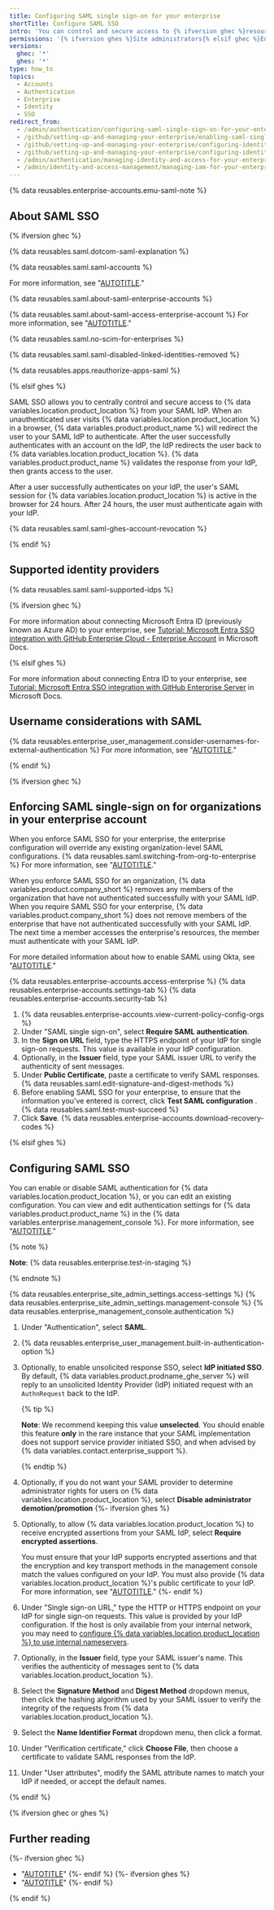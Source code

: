 ```yaml
---
title: Configuring SAML single sign-on for your enterprise
shortTitle: Configure SAML SSO
intro: 'You can control and secure access to {% ifversion ghec %}resources like repositories, issues, and pull requests within your enterprise''s organizations{% elsif ghes %}{% data variables.location.product_location %}{% elsif ghae %}your enterprise on {% data variables.product.prodname_ghe_managed %}{% endif %} by {% ifversion ghec %}enforcing{% elsif ghes %}configuring{% endif %} SAML single sign-on (SSO) through your identity provider (IdP).'
permissions: '{% ifversion ghes %}Site administrators{% elsif ghec %}Enterprise owners{% endif %} can configure SAML SSO for {% ifversion ghec %}an enterprise on {% data variables.product.product_name %}{% elsif ghes %}a {% data variables.product.product_name %} instance{% endif %}.'
versions:
  ghec: '*'
  ghes: '*'
type: how_to
topics:
  - Accounts
  - Authentication
  - Enterprise
  - Identity
  - SSO
redirect_from:
  - /admin/authentication/configuring-saml-single-sign-on-for-your-enterprise
  - /github/setting-up-and-managing-your-enterprise/enabling-saml-single-sign-on-for-organizations-in-your-enterprise-account
  - /github/setting-up-and-managing-your-enterprise/configuring-identity-and-access-management-for-your-enterprise-account/enabling-saml-single-sign-on-for-organizations-in-your-enterprise-account
  - /github/setting-up-and-managing-your-enterprise/configuring-identity-and-access-management-for-your-enterprise-account/enforcing-saml-single-sign-on-for-organizations-in-your-enterprise-account
  - /admin/authentication/managing-identity-and-access-for-your-enterprise/configuring-saml-single-sign-on-for-your-enterprise
  - /admin/identity-and-access-management/managing-iam-for-your-enterprise/configuring-saml-single-sign-on-for-your-enterprise
---
```


{% data reusables.enterprise-accounts.emu-saml-note %}

## About SAML SSO

{% ifversion ghec %}

{% data reusables.saml.dotcom-saml-explanation %}

{% data reusables.saml.saml-accounts %}

For more information, see "[AUTOTITLE](/organizations/managing-saml-single-sign-on-for-your-organization/about-identity-and-access-management-with-saml-single-sign-on)."

{% data reusables.saml.about-saml-enterprise-accounts %}

{% data reusables.saml.about-saml-access-enterprise-account %} For more information, see "[AUTOTITLE](/admin/user-management/managing-users-in-your-enterprise/viewing-and-managing-a-users-saml-access-to-your-enterprise)."

{% data reusables.saml.no-scim-for-enterprises %}

{% data reusables.saml.saml-disabled-linked-identities-removed %}

{% data reusables.apps.reauthorize-apps-saml %}

{% elsif ghes %}

SAML SSO allows you to centrally control and secure access to {% data variables.location.product_location %} from your SAML IdP. When an unauthenticated user visits {% data variables.location.product_location %} in a browser, {% data variables.product.product_name %} will redirect the user to your SAML IdP to authenticate. After the user successfully authenticates with an account on the IdP, the IdP redirects the user back to {% data variables.location.product_location %}. {% data variables.product.product_name %} validates the response from your IdP, then grants access to the user.

After a user successfully authenticates on your IdP, the user's SAML session for {% data variables.location.product_location %} is active in the browser for 24 hours. After 24 hours, the user must authenticate again with your IdP.

{% data reusables.saml.saml-ghes-account-revocation %}

{% endif %}

## Supported identity providers

{% data reusables.saml.saml-supported-idps %}

{% ifversion ghec %}

For more information about connecting Microsoft Entra ID (previously known as Azure AD) to your enterprise, see [Tutorial: Microsoft Entra SSO integration with GitHub Enterprise Cloud - Enterprise Account](https://learn.microsoft.com/en-us/entra/identity/saas-apps/github-enterprise-cloud-enterprise-account-tutorial) in Microsoft Docs.

{% elsif ghes %}

For more information about connecting Entra ID to your enterprise, see [Tutorial: Microsoft Entra SSO integration with GitHub Enterprise Server](https://learn.microsoft.com/en-us/entra/identity/saas-apps/github-ae-tutorial) in Microsoft Docs.

## Username considerations with SAML

{% data reusables.enterprise_user_management.consider-usernames-for-external-authentication %} For more information, see "[AUTOTITLE](/admin/identity-and-access-management/managing-iam-for-your-enterprise/username-considerations-for-external-authentication)."

{% endif %}

{% ifversion ghec %}

## Enforcing SAML single-sign on for organizations in your enterprise account

When you enforce SAML SSO for your enterprise, the enterprise configuration will override any existing organization-level SAML configurations. {% data reusables.saml.switching-from-org-to-enterprise %} For more information, see "[AUTOTITLE](/admin/identity-and-access-management/using-saml-for-enterprise-iam/switching-your-saml-configuration-from-an-organization-to-an-enterprise-account)."

When you enforce SAML SSO for an organization, {% data variables.product.company_short %} removes any members of the organization that have not authenticated successfully with your SAML IdP. When you require SAML SSO for your enterprise, {% data variables.product.company_short %} does not remove members of the enterprise that have not authenticated successfully with your SAML IdP. The next time a member accesses the enterprise's resources, the member must authenticate with your SAML IdP.

For more detailed information about how to enable SAML using Okta, see "[AUTOTITLE](/admin/identity-and-access-management/using-saml-for-enterprise-iam/configuring-saml-single-sign-on-for-your-enterprise-using-okta)."

{% data reusables.enterprise-accounts.access-enterprise %}
{% data reusables.enterprise-accounts.settings-tab %}
{% data reusables.enterprise-accounts.security-tab %}
1. {% data reusables.enterprise-accounts.view-current-policy-config-orgs %}
1. Under "SAML single sign-on", select **Require SAML authentication**.
1. In the **Sign on URL** field, type the HTTPS endpoint of your IdP for single sign-on requests. This value is available in your IdP configuration.
1. Optionally, in the **Issuer** field, type your SAML issuer URL to verify the authenticity of sent messages.
1. Under **Public Certificate**, paste a certificate to verify SAML responses.
{% data reusables.saml.edit-signature-and-digest-methods %}
1. Before enabling SAML SSO for your enterprise, to ensure that the information you've entered is correct, click **Test SAML configuration** . {% data reusables.saml.test-must-succeed %}
1. Click **Save**.
{% data reusables.enterprise-accounts.download-recovery-codes %}

{% elsif ghes %}

## Configuring SAML SSO

You can enable or disable SAML authentication for {% data variables.location.product_location %}, or you can edit an existing configuration. You can view and edit authentication settings for {% data variables.product.product_name %} in the {% data variables.enterprise.management_console %}. For more information, see "[AUTOTITLE](/admin/configuration/administering-your-instance-from-the-management-console)."

{% note %}

**Note**: {% data reusables.enterprise.test-in-staging %}

{% endnote %}

{% data reusables.enterprise_site_admin_settings.access-settings %}
{% data reusables.enterprise_site_admin_settings.management-console %}
{% data reusables.enterprise_management_console.authentication %}
1. Under "Authentication", select **SAML**.
1. {% data reusables.enterprise_user_management.built-in-authentication-option %}
1. Optionally, to enable unsolicited response SSO, select **IdP initiated SSO**. By default, {% data variables.product.prodname_ghe_server %} will reply to an unsolicited Identity Provider (IdP) initiated request with an `AuthnRequest` back to the IdP.

   {% tip %}

   **Note**: We recommend keeping this value **unselected**. You should enable this feature **only** in the rare instance that your SAML implementation does not support service provider initiated SSO, and when advised by {% data variables.contact.enterprise_support %}.

   {% endtip %}

1. Optionally, if you do not want your SAML provider to determine administrator rights for users on {% data variables.location.product_location %}, select **Disable administrator demotion/promotion**
{%- ifversion ghes %}
1. Optionally, to allow {% data variables.location.product_location %} to receive encrypted assertions from your SAML IdP, select **Require encrypted assertions**.

   You must ensure that your IdP supports encrypted assertions and that the encryption and key transport methods in the management console match the values configured on your IdP. You must also provide {% data variables.location.product_location %}'s public certificate to your IdP. For more information, see "[AUTOTITLE](/admin/identity-and-access-management/using-saml-for-enterprise-iam/enabling-encrypted-assertions)."
{%- endif %}
1. Under "Single sign-on URL," type the HTTP or HTTPS endpoint on your IdP for single sign-on requests. This value is provided by your IdP configuration. If the host is only available from your internal network, you may need to [configure {% data variables.location.product_location %} to use internal nameservers](/admin/configuration/configuring-network-settings/configuring-dns-nameservers).
1. Optionally, in the **Issuer** field, type your SAML issuer's name. This verifies the authenticity of messages sent to {% data variables.location.product_location %}.
1. Select the **Signature Method** and **Digest Method** dropdown menus, then click the hashing algorithm used by your SAML issuer to verify the integrity of the requests from {% data variables.location.product_location %}.
1. Select the **Name Identifier Format** dropdown menu, then click a format.
1. Under "Verification certificate," click **Choose File**, then choose a certificate to validate SAML responses from the IdP.
1. Under "User attributes", modify the SAML attribute names to match your IdP if needed, or accept the default names.

{% endif %}

{% ifversion ghec or ghes %}

## Further reading

{%- ifversion ghec %}
- "[AUTOTITLE](/organizations/managing-saml-single-sign-on-for-your-organization)"
{%- endif %}
{%- ifversion ghes %}
- "[AUTOTITLE](/admin/user-management/managing-users-in-your-enterprise/promoting-or-demoting-a-site-administrator)"
{%- endif %}

{% endif %}
